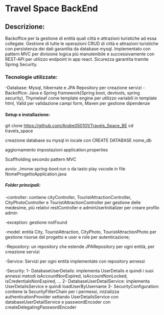 # Travel Space BackEnd

## Descrizione:

Backoffice per la gestione di entità quali città e attrazioni turistiche ad essa collegate. Gestione di tutte le operazioni CRUD di città e attrazioni turistiche con persistenza dei dati garantita da database mysql. Implementato con pattern MVC per divisione logica più manutenibile e successivamente con REST-API per utilizzo endpoint in app react. Sicurezza garantita tramite Spring Security.

### Tecnologie utilizzate:

-Database: Mysql, hibernate e JPA Repository per creazione servizi
-Backoffice: Java e Spring framework(Spring boot, devtools, spring security), Thymeleaf come template engine per utilizzo variabili in template html, Valid per validazione campi form, Maven per gestione dipendenze

#### Setup e installazione:

git clone https://github.com/Andre050101/Travels_Space_BE
cd travels_space

creazione database su mysql in locale con CREATE DATABASE nome_db

aggiornamento impostazioni application.properties

Scaffholding secondo pattern MVC

avvio: ./mvnw spring-boot:run o da tasto play vscode in file NomeProgettoApplication.java

##### Folder principali:

-controller: contiene cityController, TouristAttractionController, CityPhotoController e TouristAttractionController per gestione delle medesime, più relativi restController e adminUserInitializer per creare profilo admin

-exception: gestione notFound

-model: entità City, TouristAttraction, CityPhoto, TouristAttractionPhoto per gestione risorse del progetto e user e role per autenticazione;

-Repository: un repository che estende JPARepository per ogni entità, per creazione servizi

-Service: Servizi per ogni entità implementate con repository annessi

-Security:
1- DatabaseUserDetails: implementa UserDetails e quindi i suoi annessi metodi isAccountNonExpired, isAccountNonLocked, isCredentialsNonExpired, ...
2- DatabaseUserDetailService: implementa UserDetailsService e quindi loadUserByUsername
3- SecurityConfiguration: contiene la SecurityFilterChain per i permessi, inizializza
authenticationProvider settando UserDetailsService con databaseUserDetailService e passwordEncoder con createDelegatingPasswordEncoder
